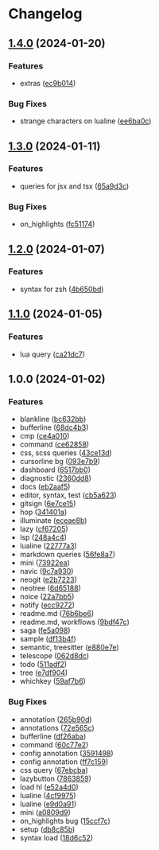 # Changelog

## [1.4.0](https://github.com/maxmx03/hydra.nvim/compare/v1.3.0...v1.4.0) (2024-01-20)


### Features

* extras ([ec9b014](https://github.com/maxmx03/hydra.nvim/commit/ec9b0142f68658ceefbae0223f669b6e210bad2b))


### Bug Fixes

* strange characters on lualine ([ee6ba0c](https://github.com/maxmx03/hydra.nvim/commit/ee6ba0cce893bc45c17356ecd491b5631562d230))

## [1.3.0](https://github.com/maxmx03/hydra.nvim/compare/v1.2.0...v1.3.0) (2024-01-11)


### Features

* queries for jsx and tsx ([65a9d3c](https://github.com/maxmx03/hydra.nvim/commit/65a9d3c473af479aa3d561aed34019e909751813))


### Bug Fixes

* on_highlights ([fc51174](https://github.com/maxmx03/hydra.nvim/commit/fc51174593b36536bd189af6fd8871cff875f2f7))

## [1.2.0](https://github.com/maxmx03/hydra.nvim/compare/v1.1.0...v1.2.0) (2024-01-07)


### Features

* syntax for zsh ([4b650bd](https://github.com/maxmx03/hydra.nvim/commit/4b650bdf9babb50a4fffe0e8d272631ce4235bca))

## [1.1.0](https://github.com/maxmx03/hydra.nvim/compare/v1.0.0...v1.1.0) (2024-01-05)


### Features

* lua query ([ca21dc7](https://github.com/maxmx03/hydra.nvim/commit/ca21dc71ecfff9f2cbe5adc10676f6de8f72a37a))

## 1.0.0 (2024-01-02)


### Features

* blankline ([bc632bb](https://github.com/maxmx03/hydra.nvim/commit/bc632bb0b9ab3822888ed84222dc6c99375af87d))
* bufferline ([68dc4b3](https://github.com/maxmx03/hydra.nvim/commit/68dc4b33243ecb2773529872dec9f9556fd2051d))
* cmp ([ce4a010](https://github.com/maxmx03/hydra.nvim/commit/ce4a010bc197760bf3d07b2b933188a58427826b))
* command ([ce62858](https://github.com/maxmx03/hydra.nvim/commit/ce628589ae896c4cefed9ba6cc0106fe95c5c8d3))
* css, scss queries ([43ce13d](https://github.com/maxmx03/hydra.nvim/commit/43ce13deb5ffa3b62137953bc238ad76ecb3972d))
* cursorline bg ([093e7b9](https://github.com/maxmx03/hydra.nvim/commit/093e7b93247cb6131a913a7ce8757f0537e6dcc4))
* dashboard ([6517bb0](https://github.com/maxmx03/hydra.nvim/commit/6517bb0fcc70352b2f403fbaf5c69dfc4401deb4))
* diagnostic ([2360dd8](https://github.com/maxmx03/hydra.nvim/commit/2360dd86d3eab45fc5e40b1906b859e8f669f1cc))
* docs ([eb2aaf5](https://github.com/maxmx03/hydra.nvim/commit/eb2aaf5bb8dc5032377c2d4a1a211055581ed9c4))
* editor, syntax, test ([cb5a623](https://github.com/maxmx03/hydra.nvim/commit/cb5a6239e1810072eaa523439933bfd4aa9880fa))
* gitsign ([6e7ce15](https://github.com/maxmx03/hydra.nvim/commit/6e7ce15fd1a0db61430d7d43045e65af61d97868))
* hop ([341401a](https://github.com/maxmx03/hydra.nvim/commit/341401a0b760f3dd870e8d3e4b5e283d082e73e7))
* illuminate ([eceae8b](https://github.com/maxmx03/hydra.nvim/commit/eceae8b880c245615b264d919bedb67823580eb5))
* lazy ([cf67205](https://github.com/maxmx03/hydra.nvim/commit/cf672054d73a962cda80026c5b800faebeea7845))
* lsp ([248a4c4](https://github.com/maxmx03/hydra.nvim/commit/248a4c42c7e846d477e921a1d4e16dcdb83dc858))
* lualine ([22777a3](https://github.com/maxmx03/hydra.nvim/commit/22777a35c8989762f320117f5012c452c048258c))
* markdown queries ([56fe8a7](https://github.com/maxmx03/hydra.nvim/commit/56fe8a783e06d4f30e3235145e717369d07fce5b))
* mini ([73922ea](https://github.com/maxmx03/hydra.nvim/commit/73922eac8992e94769755419755b59c26548f2b9))
* navic ([9c7a930](https://github.com/maxmx03/hydra.nvim/commit/9c7a930a1a4ec0ec56af1caeb0725b7bfa13a3e9))
* neogit ([e2b7223](https://github.com/maxmx03/hydra.nvim/commit/e2b72231d93286f521747ecaba399553c2d4ff95))
* neotree ([6d65188](https://github.com/maxmx03/hydra.nvim/commit/6d6518825250ae9b503fe4b84f6b26b260795b29))
* noice ([22a7bb5](https://github.com/maxmx03/hydra.nvim/commit/22a7bb5e51eddad64c3cfd9df4ad579ec2ec00c2))
* notify ([ecc9272](https://github.com/maxmx03/hydra.nvim/commit/ecc9272d5e4cd481b956d53e0c36a7bb35a4118d))
* readme.md ([76b6be6](https://github.com/maxmx03/hydra.nvim/commit/76b6be62c0f887e62ad8629f512c1596c395f609))
* readme.md, workflows ([9bdf47c](https://github.com/maxmx03/hydra.nvim/commit/9bdf47c3a977fe4bc9654e4447de8c7e17d819da))
* saga ([fe5a098](https://github.com/maxmx03/hydra.nvim/commit/fe5a098672d6371907b9e29da65905f1f8c33c87))
* sample ([df13b4f](https://github.com/maxmx03/hydra.nvim/commit/df13b4fb70cbc7d1c42a57a087d9c283b0a5bafe))
* semantic, treesitter ([e880e7e](https://github.com/maxmx03/hydra.nvim/commit/e880e7ecc1d971b495fe2df3f449380bc972d84f))
* telescope ([062d8dc](https://github.com/maxmx03/hydra.nvim/commit/062d8dce567a12e041ea8bcb99296760364ba02c))
* todo ([511adf2](https://github.com/maxmx03/hydra.nvim/commit/511adf2e9330ed2335d116d072a79a8352f29d9e))
* tree ([e7df904](https://github.com/maxmx03/hydra.nvim/commit/e7df904f97e8dbeb04b61f1ebc17546fb68b4315))
* whichkey ([59af7b6](https://github.com/maxmx03/hydra.nvim/commit/59af7b6eb1f1a490c4950d767009a9c6b02928e8))


### Bug Fixes

* annotation ([265b90d](https://github.com/maxmx03/hydra.nvim/commit/265b90db980fd2663f99ed6473b8dcec85a92d9c))
* annotations ([72e565c](https://github.com/maxmx03/hydra.nvim/commit/72e565c1523f4f0c831d26ece801d7371dc14668))
* bufferline ([df26aba](https://github.com/maxmx03/hydra.nvim/commit/df26aba07e1d4e1182cf7c5d34cc1548d2965c05))
* command ([60c77e2](https://github.com/maxmx03/hydra.nvim/commit/60c77e26bb72fccc3a53ea67b298a6e1fa8812df))
* config annotation ([3591498](https://github.com/maxmx03/hydra.nvim/commit/3591498db53c47c8df9b98f3e5ff8e821b85256e))
* config annotation ([ff7c159](https://github.com/maxmx03/hydra.nvim/commit/ff7c15987461e27e7c7e54aad5b379e47bf54a79))
* css query ([67ebcba](https://github.com/maxmx03/hydra.nvim/commit/67ebcba01ef7119e6591d399f84bae2c8b74bafd))
* lazybutton ([7863859](https://github.com/maxmx03/hydra.nvim/commit/7863859567225ad61724bbcf364be5863ad9904b))
* load hl ([e52a4d0](https://github.com/maxmx03/hydra.nvim/commit/e52a4d040f5e6f79d08b054b190588180796d8a2))
* lualine ([4cf9975](https://github.com/maxmx03/hydra.nvim/commit/4cf99756435b3f1aab02e03ef187c2f51da1d32f))
* lualine ([e9d0a91](https://github.com/maxmx03/hydra.nvim/commit/e9d0a91cb9bc8401065a3aadaded3e690464ce96))
* mini ([a0809d9](https://github.com/maxmx03/hydra.nvim/commit/a0809d9871ce081f08aad2ac90e87a5618e5eee9))
* on_highlights bug ([15ccf7c](https://github.com/maxmx03/hydra.nvim/commit/15ccf7cf825296bf9172e40d3648baf617637fdc))
* setup ([db8c85b](https://github.com/maxmx03/hydra.nvim/commit/db8c85b3e19a8064e27253cd82a66857cd03d926))
* syntax load ([18d6c52](https://github.com/maxmx03/hydra.nvim/commit/18d6c52a74b777ca0b2c717772dd15cee1c768da))
